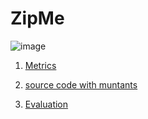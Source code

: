 # ZipMe

![image](https://raw.githubusercontent.com/test4cc/vamos2020/master/featureModel/ZipMe.JPG)

1. [Metrics](https://github.com/test4cc/vamos2020/blob/master/metrics/Zipme.csv)
 
2. [source code with muntants](https://github.com/test4cc/vamos2020/tree/master/dataset_with_mutant/zipme)

3. [Evaluation](https://github.com/test4cc/vamos2020/tree/master/workspace_IncLing/zipme)
